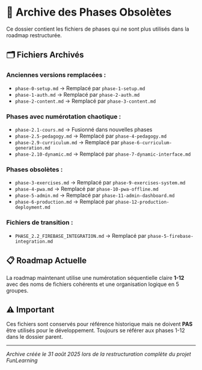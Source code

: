 # 📁 Archive des Phases Obsolètes

Ce dossier contient les fichiers de phases qui ne sont plus utilisés dans la roadmap restructurée.

## 🗂️ Fichiers Archivés

### Anciennes versions remplacées :

- `phase-0-setup.md` → Remplacé par `phase-1-setup.md`
- `phase-1-auth.md` → Remplacé par `phase-2-auth.md`
- `phase-2-content.md` → Remplacé par `phase-3-content.md`

### Phases avec numérotation chaotique :

- `phase-2.1-cours.md` → Fusionné dans nouvelles phases
- `phase-2.5-pedagogy.md` → Remplacé par `phase-4-pedagogy.md`
- `phase-2.9-curriculum.md` → Remplacé par `phase-6-curriculum-generation.md`
- `phase-2.10-dynamic.md` → Remplacé par `phase-7-dynamic-interface.md`

### Phases obsolètes :

- `phase-3-exercises.md` → Remplacé par `phase-9-exercises-system.md`
- `phase-4-pwa.md` → Remplacé par `phase-10-pwa-offline.md`
- `phase-5-admin.md` → Remplacé par `phase-11-admin-dashboard.md`
- `phase-6-production.md` → Remplacé par `phase-12-production-deployment.md`

### Fichiers de transition :

- `PHASE_2.2_FIREBASE_INTEGRATION.md` → Remplacé par `phase-5-firebase-integration.md`

## 📋 Roadmap Actuelle

La roadmap maintenant utilise une numérotation séquentielle claire **1-12** avec des noms de fichiers cohérents et une organisation logique en 5 groupes.

## ⚠️ Important

Ces fichiers sont conservés pour référence historique mais ne doivent **PAS** être utilisés pour le développement. Toujours se référer aux phases 1-12 dans le dossier parent.

---

_Archive créée le 31 août 2025 lors de la restructuration complète du projet FunLearning_
